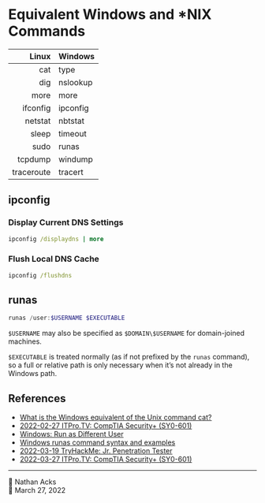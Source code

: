 # Equivalent Windows and \*NIX Commands

|      Linux | Windows  |
| ----------:|:-------- |
|        cat | type     |
|        dig | nslookup |
|       more | more     |
|   ifconfig | ipconfig |
|    netstat | nbtstat  |
|      sleep | timeout  |
|       sudo | runas    |
|    tcpdump | windump  |
| traceroute | tracert  |

## ipconfig

### Display Current DNS Settings

```bat
ipconfig /displaydns | more
```

### Flush Local DNS Cache

```bat
ipconfig /flushdns
```

## runas

```powershell
runas /user:$USERNAME $EXECUTABLE
```

`$USERNAME` may also be specified as `$DOMAIN\$USERNAME` for domain-joined machines.

`$EXECUTABLE` is treated normally (as if not prefixed by the `runas` command), so a full or relative path is only necessary when it’s not already in the Windows path.

## References

* [What is the Windows equivalent of the Unix command cat?](https://superuser.com/questions/434870/what-is-the-windows-equivalent-of-the-unix-command-cat#434876)
* [2022-02-27 ITPro.TV: CompTIA Security+ (SY0-601)](../log/2022-02-27-itprotv-comptia-security-plus.md)
* [Windows: Run as Different User](https://www.shellhacks.com/windows-run-as-different-user/)
* [Windows runas command syntax and examples](https://www.windows-commandline.com/windows-runas-command-prompt/)
* [2022-03-19 TryHackMe: Jr. Penetration Tester](../log/2022-03-19-tryhackme-jr-penetration-tester.md)
* [2022-03-27 ITPro.TV: CompTIA Security+ (SY0-601)](../log/2022-03-27-itprotv-comptia-security-plus.md)

- - - -

<span aria-hidden="true">👤</span> Nathan Acks  
<span aria-hidden="true">📅</span> March 27, 2022
